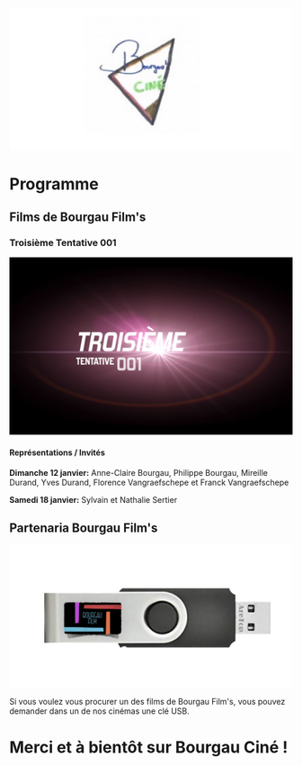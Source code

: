 ![logo BC](Capture%20d’écran%202019-12-17%20à%2008.27.11.png)





# Programme

## Films de Bourgau Film's

### Troisième Tentative 001

[![Troisième Tentative 001](8B3FBF2F-2CAB-480C-9EC4-72254DF91019.jpeg)](https://www.youtube.com/watch?v=4NtmfqOH3K8)

#### Représentations / Invités

**Dimanche 12 janvier:** Anne-Claire Bourgau, Philippe Bourgau, Mireille Durand, Yves Durand, Florence Vangraefschepe et Franck Vangraefschepe

**Samedi 18 janvier:** Sylvain et Nathalie Sertier

## Partenaria Bourgau Film's

![clés USB](Capcle.png)

Si vous voulez vous procurer un des films de Bourgau Film's, vous pouvez demander dans un de nos cinémas une clé USB. 

# Merci et à bientôt sur Bourgau Ciné !
